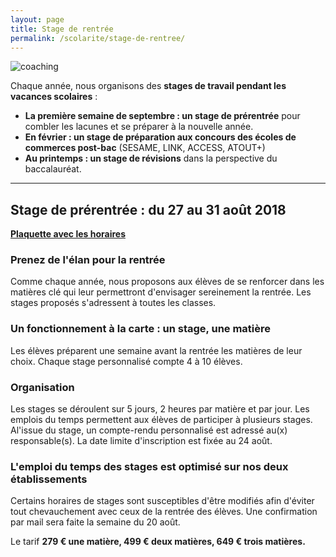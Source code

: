 ```yaml
---
layout: page
title: Stage de rentrée
permalink: /scolarite/stage-de-rentree/
---
```


![coaching](https://www.ecoles-sjp.fr/images/coaching.jpg)

Chaque année, nous organisons des **stages de travail pendant les vacances scolaires** :

- **La première semaine de septembre : un stage de prérentrée** pour combler les lacunes et se préparer à la nouvelle année.
- **En février : un stage de préparation aux concours des écoles de commerces post-bac** (SESAME, LINK, ACCESS, ATOUT+)
- **Au printemps : un stage de révisions** dans la perspective du baccalauréat.

-----

## Stage de prérentrée : du 27 au 31 août 2018 

**[Plaquette avec les horaires ](https://www.ecoles-sjp.fr/images/stage_pre-rentree_18-19.pdf)**

### Prenez de l'élan pour la rentrée

Comme chaque année, nous proposons aux élèves de se renforcer dans les matières clé qui leur permettront d'envisager sereinement la rentrée.
Les stages proposés s'adressent à toutes les classes.

### Un fonctionnement à la carte : un stage, une matière

Les élèves préparent une semaine avant la rentrée les matières de leur choix. Chaque stage personnalisé compte 4 à 10 élèves.

### Organisation

Les stages se déroulent sur 5 jours, 2 heures par matière et par jour. Les emplois du temps permettent aux élèves de participer à plusieurs stages. Al'issue du stage, un compte-rendu personnalisé est adressé au(x) responsable(s). La date limite d'inscription est fixée au 24 août.

### L'emploi du temps des stages est optimisé sur nos deux établissements

Certains horaires de stages sont susceptibles d'être modifiés afin d'éviter tout chevauchement avec ceux de la rentrée des élèves. Une confirmation par mail sera faite la semaine du 20 août.

Le tarif  **279 € une matière, 499 € deux matières, 649 € trois matières.**
